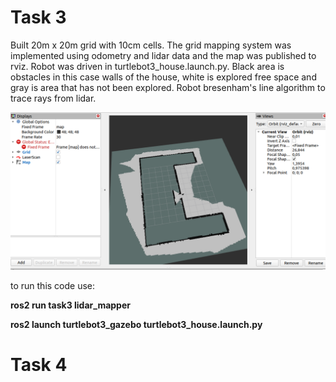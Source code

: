 # Task 3

Built 20m x 20m grid with 10cm cells. The grid mapping system was implemented using odometry and lidar data and the map was published to rviz. Robot was driven in turtlebot3_house.launch.py. Black area is obstacles in this case walls of the house, white is explored free space and gray is area that has not been explored. Robot bresenham's line algorithm to trace rays from lidar.

![alt text](task3.png)

to run this code use: 

**ros2 run task3 lidar_mapper**

**ros2 launch turtlebot3_gazebo turtlebot3_house.launch.py**


# Task 4